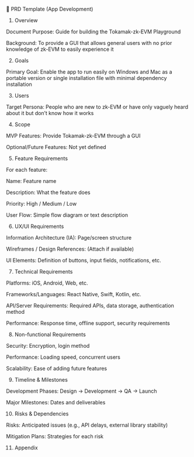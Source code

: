 📑 PRD Template (App Development)

1. Overview

Document Purpose:
Guide for building the Tokamak-zk-EVM Playground

Background:
To provide a GUI that allows general users with no prior knowledge of zk-EVM to easily experience it

2. Goals

Primary Goal:
Enable the app to run easily on Windows and Mac as a portable version or single installation file with minimal dependency installation

3. Users

Target Persona:
People who are new to zk-EVM or have only vaguely heard about it but don’t know how it works

4. Scope

MVP Features:
Provide Tokamak-zk-EVM through a GUI

Optional/Future Features:
Not yet defined

5. Feature Requirements

For each feature:

Name: Feature name

Description: What the feature does

Priority: High / Medium / Low

User Flow: Simple flow diagram or text description

6. UX/UI Requirements

Information Architecture (IA): Page/screen structure

Wireframes / Design References: (Attach if available)

UI Elements: Definition of buttons, input fields, notifications, etc.

7. Technical Requirements

Platforms: iOS, Android, Web, etc.

Frameworks/Languages: React Native, Swift, Kotlin, etc.

API/Server Requirements: Required APIs, data storage, authentication method

Performance: Response time, offline support, security requirements

8. Non-functional Requirements

Security: Encryption, login method

Performance: Loading speed, concurrent users

Scalability: Ease of adding future features

9. Timeline & Milestones

Development Phases: Design → Development → QA → Launch

Major Milestones: Dates and deliverables

10. Risks & Dependencies

Risks: Anticipated issues (e.g., API delays, external library stability)

Mitigation Plans: Strategies for each risk

11. Appendix
